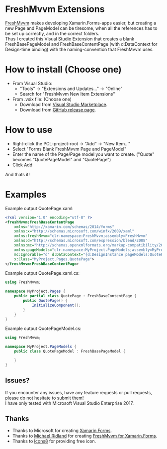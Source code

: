 # FreshMvvm Extensions
[FreshMvvm](https://github.com/rid00z/FreshMvvm) makes developing Xamarin.Forms-apps easier, but creating a new Page and PageModel can be tiresome, when all the references has to be set up correctly, and in the correct folders.  
Thus I created this Visual Studio Extension that creates a blank FreshBasePageModel and FreshBaseContentPage (with d:DataContext for Design-time binding) with the naming-convention that FreshMvvm uses.

# How to install (Choose one)
* From Visual Studio:
  * "Tools" -> "Extensions and Updates..." -> "Online"
  * Search for "FreshMvvm New Item Extensions"
* From .vsix file: (Choose one)
  * Download from [Visual Studio Marketplace](https://marketplace.visualstudio.com/vsgallery/a3bdb812-8470-40b5-94e3-7c0cc6fe2aaa).
  * Download from [GitHub release page](https://github.com/XplittR/FreshMvvmExtensions/releases/).

# How to use
* Right-click the PCL-project-root -> "Add" -> "New Item..."
* Select "Forms Blank FreshMvvm Page and PageModel"
* Enter the name of the Page/Page model you want to create. ("Quote" becomes "QuotePageModel" and "QuotePage")
* Click Add

And thats it!

# Examples
Example output QuotePage.xaml:  

```xml
<?xml version="1.0" encoding="utf-8" ?>
<freshMvvm:FreshBaseContentPage
    xmlns="http://xamarin.com/schemas/2014/forms"
    xmlns:x="http://schemas.microsoft.com/winfx/2009/xaml"
    xmlns:freshMvvm="clr-namespace:FreshMvvm;assembly=FreshMvvm"
    xmlns:d="http://schemas.microsoft.com/expression/blend/2008"
    xmlns:mc="http://schemas.openxmlformats.org/markup-compatibility/2006"
    xmlns:pageModels="clr-namespace:MyProject.PageModels;assembly=MyProject"
    mc:Ignorable="d" d:DataContext="{d:DesignInstance pageModels:QuotePageModel}"
    x:Class="MyProject.Pages.QuotePage">
</freshMvvm:FreshBaseContentPage>
```

Example output QuotePage.xaml.cs:  

```csharp
using FreshMvvm;

namespace MyProject.Pages {
    public partial class QuotePage : FreshBaseContentPage {
        public QuotePage() {
            InitializeComponent();
        }
    }
}
```

Example output QuotePageModel.cs:  

```csharp
using FreshMvvm;

namespace MyProject.PageModels {
    public class QuotePageModel : FreshBasePageModel {

    }
}
```

## Issues?
If you encounter any issues, have any feature requests or pull requests, please do not hesitate to submit them!  
I have only tested with Microsoft Visual Studio Enterprise 2017.

## Thanks
- Thanks to Microsoft for creating [Xamarin.Forms](https://www.xamarin.com/).
- Thanks to [Michael Ridland](https://github.com/rid00z) for creating [FreshMvvm for Xamarin.Forms](https://github.com/rid00z/FreshMvvm).
- Thanks to [Icons8](http://icons8.com) for providing free icon.
